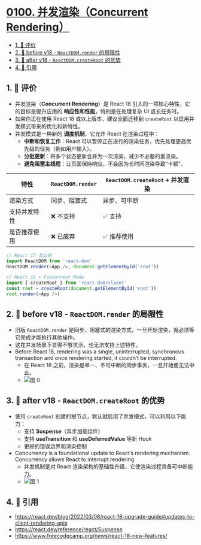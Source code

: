 # [0100. 并发渲染（Concurrent Rendering）](https://github.com/tnotesjs/TNotes.react/tree/main/notes/0100.%20%E5%B9%B6%E5%8F%91%E6%B8%B2%E6%9F%93%EF%BC%88Concurrent%20Rendering%EF%BC%89)

<!-- region:toc -->

- [1. 🫧 评价](#1--评价)
- [2. 📒 before v18 - `ReactDOM.render` 的局限性](#2--before-v18---reactdomrender-的局限性)
- [3. 📒 after v18 - `ReactDOM.createRoot` 的优势](#3--after-v18---reactdomcreateroot-的优势)
- [4. 🔗 引用](#4--引用)

<!-- endregion:toc -->

## 1. 🫧 评价

- 并发渲染（**Concurrent Rendering**）是 React 18 引入的一项核心特性，它的目标是提升应用的 **响应性和性能**，特别是在处理复杂 UI 或长任务时。
- 如果你正在使用 React 18 或以上版本，建议全面迁移到 `createRoot` 以启用并发模式带来的优化和新特性。
- 并发模式是一种新的 **调度机制**，它允许 React 在渲染过程中：
  - **中断和恢复工作**：React 可以暂停正在进行的渲染任务，优先处理更高优先级的任务（例如用户输入）。
  - **分批更新**：将多个状态更新合并为一次渲染，减少不必要的重渲染。
  - **避免阻塞主线程**：让页面保持响应，不会因为长时间渲染导致“卡顿”。

| 特性         | `ReactDOM.render` | `ReactDOM.createRoot` + 并发渲染 |
| ------------ | ----------------- | -------------------------------- |
| 渲染方式     | 同步、阻塞式      | 异步、可中断                     |
| 支持并发特性 | ❌ 不支持         | ✅ 支持                          |
| 是否推荐使用 | ❌ 已废弃         | ✅ 推荐使用                      |

```js
// React 17 及以前
import ReactDOM from 'react-dom'
ReactDOM.render(<App />, document.getElementById('root'))

// React 18 + Concurrent Mode
import { createRoot } from 'react-dom/client'
const root = createRoot(document.getElementById('root'))
root.render(<App />)
```

## 2. 📒 before v18 - `ReactDOM.render` 的局限性

- 旧版 `ReactDOM.render` 是同步、阻塞式的渲染方式，一旦开始渲染，就必须等它完成才能执行其他操作。
- 这在并发场景下显得不够灵活，也无法支持上述特性。
- Before React 18, rendering was a single, uninterrupted, synchronous transaction and once rendering started, it couldn’t be interrupted.
  - 在 React 18 之前，渲染是单一、不可中断的同步事务，一旦开始便无法中止。
  - ![图 0](https://cdn.jsdelivr.net/gh/tnotesjs/imgs@main/2025-06-24-13-46-02.png)

## 3. 📒 after v18 - `ReactDOM.createRoot` 的优势

- 使用 `createRoot` 创建的根节点，默认就启用了并发模式，可以利用以下能力：
  - 支持 **Suspense**（异步加载组件）
  - 支持 **useTransition** 和 **useDeferredValue** 等新 Hook
  - 更好的错误边界和渲染控制
- Concurrency is a foundational update to React’s rendering mechanism. Concurrency allows React to interrupt rendering.
  - 并发机制是对 React 渲染架构的基础性升级，它使渲染过程具备可中断能力。
  - ![图 1](https://cdn.jsdelivr.net/gh/tnotesjs/imgs@main/2025-06-24-13-47-17.png)

## 4. 🔗 引用

- https://react.dev/blog/2022/03/08/react-18-upgrade-guide#updates-to-client-rendering-apis
- https://react.dev/reference/react/Suspense
- https://www.freecodecamp.org/news/react-18-new-features/
